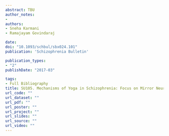 ```yaml
---
abstract: TBU
author_notes:
- 
authors:
- Sneha Karmani
- Ramajayam Govindaraj

date: 
doi: "10.1093/schbul/sbx024.101"
publication: 'Schizophrenia Bulletin'

publication_types:
- "2"
publishDate: "2017-03" 

tags:
- Full Bibliography
title: SU105. Mechanisms of Yoga in Schizophrenia: Focus on Mirror Neuron Activity
url_code: ""
url_dataset: ""
url_pdf: ""
url_poster: ""
url_project: ""
url_slides: ""
url_source: ""
url_video: ""
---
```

